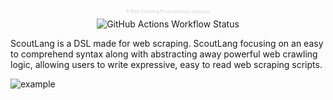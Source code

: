 <div align="center">
<p style="font-size:0.5em;color:#d4d4d4">A Web Crawling Programming Language</p>
<img alt="GitHub Actions Workflow Status" src="https://img.shields.io/github/actions/workflow/status/maxmindlin/scout-lang/ci.yml?style=for-the-badge&label=CI">
<br>
</div>

ScoutLang is a DSL made for web scraping. ScoutLang focusing on an easy to comprehend syntax along with abstracting away powerful web crawling logic, allowing users to write expressive, easy to read web scraping scripts.

![example](./assets/scout.gif)

